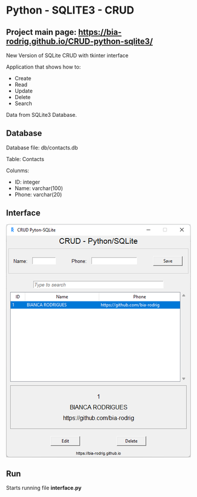 # Python - SQLITE3 - CRUD

## Project main page: https://bia-rodrig.github.io/CRUD-python-sqlite3/

New Version of SQLite CRUD with tkinter interface

Application that shows how to:

* Create
* Read
* Update
* Delete
* Search

Data from SQLite3 Database.

## Database

Database file: db/contacts.db

Table: Contacts

Colunms:

* ID: integer
* Name: varchar(100)
* Phone: varchar(20)

## Interface

![image-20220623171630766](https://github.com/bia-rodrig/CRUD-python-sqlite3/blob/master/images/interface.png)

## Run

Starts running file **interface.py**
